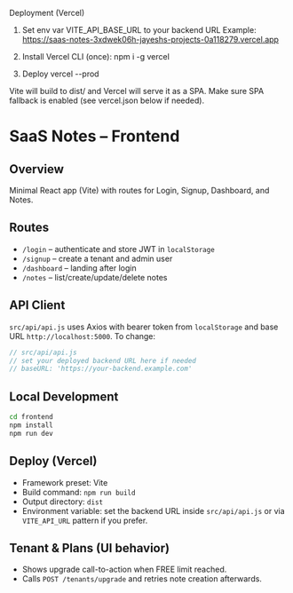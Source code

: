 Deployment (Vercel)

1) Set env var VITE_API_BASE_URL to your backend URL
   Example: https://saas-notes-3xdwek06h-jayeshs-projects-0a118279.vercel.app

2) Install Vercel CLI (once):
   npm i -g vercel

3) Deploy
   vercel --prod

Vite will build to dist/ and Vercel will serve it as a SPA. Make sure SPA fallback is enabled (see vercel.json below if needed).
# SaaS Notes – Frontend

## Overview
Minimal React app (Vite) with routes for Login, Signup, Dashboard, and Notes.

## Routes
- `/login` – authenticate and store JWT in `localStorage`
- `/signup` – create a tenant and admin user
- `/dashboard` – landing after login
- `/notes` – list/create/update/delete notes

## API Client
`src/api/api.js` uses Axios with bearer token from `localStorage` and base URL `http://localhost:5000`. To change:
```js
// src/api/api.js
// set your deployed backend URL here if needed
// baseURL: 'https://your-backend.example.com'
```

## Local Development
```bash
cd frontend
npm install
npm run dev
```

## Deploy (Vercel)
- Framework preset: Vite
- Build command: `npm run build`
- Output directory: `dist`
- Environment variable: set the backend URL inside `src/api/api.js` or via `VITE_API_URL` pattern if you prefer.

## Tenant & Plans (UI behavior)
- Shows upgrade call-to-action when FREE limit reached.
- Calls `POST /tenants/upgrade` and retries note creation afterwards.
